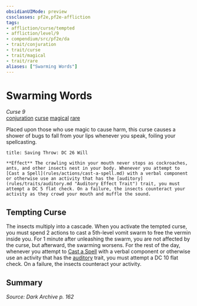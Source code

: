 ```yaml
---
obsidianUIMode: preview
cssclasses: pf2e,pf2e-affliction
tags:
- affliction/curse/tempted
- affliction/level/9
- compendium/src/pf2e/da
- trait/conjuration
- trait/curse
- trait/magical
- trait/rare
aliases: ["Swarming Words"]
---
```

# Swarming Words
*Curse 9*  
[conjuration](rules/traits/conjuration.md "Conjuration School Trait")  [curse](rules/traits/curse.md "Curse Effect Trait")  [magical](rules/traits/magical.md "Magical Item Trait")  [rare](rules/traits/rare.md "Rare Rarity Trait")  

Placed upon those who use magic to cause harm, this curse causes a shower of bugs to fall from your lips whenever you speak, foiling your spellcasting.

```ad-inline-affliction
title: Saving Throw: DC 26 Will

**Effect** The crawling within your mouth never stops as cockroaches, ants, and other insects nest in your body. Whenever you attempt to [Cast a Spell](rules/actions/cast-a-spell.md) with a verbal component or otherwise use an activity that has the [auditory](rules/traits/auditory.md "Auditory Effect Trait") trait, you must attempt a DC 5 flat check. On a failure, the insects counteract your activity as they crowd your mouth and muffle the sound.
```

## Tempting Curse

The insects multiply into a cascade. When you activate the tempted curse, you must spend 2 actions to cast a 5th-level vomit swarm to free the vermin inside you. For 1 minute after unleashing the swarm, you are not affected by the curse, but afterward, the swarming worsens. For the rest of the day, whenever you attempt to [Cast a Spell](rules/actions/cast-a-spell.md) with a verbal component or otherwise use an activity that has the [auditory](rules/traits/auditory.md "Auditory Effect Trait") trait, you must attempt a DC 10 flat check. On a failure, the insects counteract your activity.

## Summary

*Source: Dark Archive p. 162*